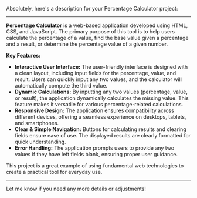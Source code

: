 Absolutely, here's a description for your Percentage Calculator project:

---

**Percentage Calculator** is a web-based application developed using HTML, CSS, and JavaScript. The primary purpose of this tool is to help users calculate the percentage of a value, find the base value given a percentage and a result, or determine the percentage value of a given number. 

**Key Features:**
- **Interactive User Interface:** The user-friendly interface is designed with a clean layout, including input fields for the percentage, value, and result. Users can quickly input any two values, and the calculator will automatically compute the third value.
- **Dynamic Calculations:** By inputting any two values (percentage, value, or result), the application dynamically calculates the missing value. This feature makes it versatile for various percentage-related calculations.
- **Responsive Design:** The application ensures compatibility across different devices, offering a seamless experience on desktops, tablets, and smartphones.
- **Clear & Simple Navigation:** Buttons for calculating results and clearing fields ensure ease of use. The displayed results are clearly formatted for quick understanding.
- **Error Handling:** The application prompts users to provide any two values if they have left fields blank, ensuring proper user guidance.

This project is a great example of using fundamental web technologies to create a practical tool for everyday use.

---

Let me know if you need any more details or adjustments!
